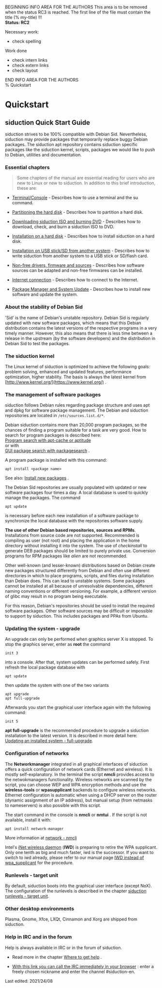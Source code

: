 BEGINNING   INFO AREA FOR THE AUTHORS
This area is to be removed when the status RC3 is reached. The first line of the file must contain the title (% my-title) !!!  
**Status: RC2**

Necessary work:

+ check spelling  

Work done

+ check intern links  
+ check extern links  
+ check layout  

END   INFO AREA FOR THE AUTHORS  
% Quickstart

# Quickstart

## siduction Quick Start Guide

siduction strives to be 100% compatible with Debian Sid. Nevertheless, siduction may provide packages that temporarily replace buggy Debian packages. The siduction apt repository contains siduction specific packages like the siduction kernel, scripts, packages we would like to push to Debian, utilities and documentation.

### Essential chapters

> Some chapters of the manual are essential reading for users who are new to Linux or new to siduction. In addition to this brief introduction, these are:

+ [Terminal/Console](0701-term-konsole_en.md#terminal---command-line) - Describes how to use a terminal and the su command.

+ [Partitioning the hard disk](0312-part-gparted_en.md#partitioning-with-gparted) - Describes how to partition a hard disk. 

+ [Downloading siduction ISO and burning DVD](0206-cd-dl-burning_en.md#iso-download-and-burn) - Describes how to download, check, and burn a siduction ISO to DVD.

+ [Installation on a hard disk](0301-hd-install_en.md#installation-on-hdd) - Describes how to install siduction on a hard disk.

+ [Installation on USB stick/SD from another system](0303-hd-ins-opts-oos_en.md#installation-onusb-stick---memory-card) - Describes how to write siduction from another system to a USB stick or SD/flash card.

+ [Non-free drivers, firmware and sources](0600-gpu_en.md#graphics-driver) - Describes how software sources can be adapted and non-free firmwares can be installed.

+ [Internet connection](0500-network_en.md#network) - Describes how to connect to the Internet.

+ [Package Manager and System Update](0705-sys-admin-apt_en.md#apt-package-management) - Describes how to install new software and update the system.

### About the stability of Debian Sid

'Sid' is the name of Debian's unstable repository. Debian Sid is regularly updated with new software packages, which means that this Debian distribution contains the latest versions of the respective programs in a very timely manner. However, this also means that there is less time between a release in the upstream (by the software developers) and the distribution in Debian Sid to test the packages.

### The siduction kernel

The Linux kernel of siduction is optimized to achieve the following goals: problem solving, enhanced and updated features, performance optimization, higher stability. The basis is always the latest kernel from [http://www.kernel.org/](https://www.kernel.org/) . 

### The management of software packages

siduction follows Debian rules regarding package structure and uses apt and dpkg for software package management. The Debian and siduction repositories are located in `/etc/sources.list.d/*`. 

Debian siduction contains more than 20,000 program packages, so the chances of finding a program suitable for a task are very good. How to search for program packages is described here:  
[Program search with apt-cache or aptitude](0705-sys-admin-apt_en.md#searching-for-program-packages)  
or with  
[GUI package search with packagesearch](0705-sys-admin-apt_en.md#graphical-package-search) .

A program package is installed with this command:

~~~
apt install <package name>
~~~

See also: [Install new packages](0705-sys-admin-apt_en.md#install-packages) .

The Debian Sid repositories are usually populated with updated or new software packages four times a day. A local database is used to quickly manage the packages. The command

~~~
apt update
~~~

is necessary before each new installation of a software package to synchronize the local database with the repositories software supply.

**The use of other Debian based repositories, sources and RPMs**.  
Installations from source code are not supported. Recommended is compiling as user (not root) and placing the application in the home directory without installing it into the system. The use of *checkinstall* to generate DEB packages should be limited to purely private use. Conversion programs for RPM packages like *alien* are not recommended.

Other well-known (and lesser-known) distributions based on Debian create new packages structured differently from Debian and often use different directories in which to place programs, scripts, and files during installation than Debian does. This can lead to unstable systems. Some packages cannot be installed at all because of unresolvable dependencies, different naming conventions or different versioning. For example, a different version of glibc may result in no program being executable.

For this reason, Debian's repositories should be used to install the required software packages. Other software sources may be difficult or impossible to support by siduction. This includes packages and PPAs from Ubuntu.

### Updating the system - upgrade

An upgrade can only be performed when graphics server X is stopped. To stop the graphics server, enter as **root** the command

~~~
init 3
~~~

into a console. After that, system updates can be performed safely. First refresh the local package database with

~~~
apt update
~~~ 

then update the system with one of the two variants

~~~
apt upgrade
apt full-upgrade
~~~

Afterwards you start the graphical user interface again with the following command:

~~~
init 5
~~~

**apt full-upgrade** is the recommended procedure to upgrade a siduction installation to the latest version. It is described in more detail here:  
[Updating an installed system - full-upgrade](0705-sys-admin-apt_en.md#updating-the-system).

### Configuration of networks

The **Networkmanager** integrated in all graphical interfaces of siduction offers a quick configuration of network cards (Ethernet and wireless). It is mostly self-explanatory. In the terminal the script **nmcli** provides access to the netwokmanagers functionality. Wireless networks are scanned by the script, you can choose WEP and WPA encryption methods and use the **wireless-tools** or **wpasupplicant** backends to configure wireless networks. Ethernet configuration is automatic when using a DHCP server on the router (dynamic assignment of an IP address), but manual setup (from netmasks to nameservers) is also possible with this script.

The start command in the console is **nmcli** or **nmtui** . If the script is not available, install it with:

~~~
apt install network-manager
~~~

More information at [network - nmcli](0501-inet-nm-cli_en.md#network-manager-command-line-tool)

Intel's [iNet wireless daemon](https://iwd.wiki.kernel.org/) (**IWD**) is preparing to retire the WPA supplicant. Only one tenth as big and much faster, iwd is the successor. If you want to switch to iwd already, please refer to our manual page [IWD instead of wpa_supplicant](0502-inet-iwd_en.md#iwd-statt-wpa_supplicant) for the procedure.

### Runlevels - target unit

By default, siduction boots into the graphical user interface (except NoX).  
The configuration of the runlevels is described in the chapter [siduction runlevels - target unit](0714-systemd-target_en.md#systemd-target---target-unit).

### Other desktop environments

Plasma, Gnome, Xfce, LXQt, Cinnamon and Xorg are shipped from siduction.

### Help in IRC and in the forum

Help is always available in IRC or in the forum of siduction.

+ Read more in the chapter [Where to get help](0003-help_en.md#siduction-help) .

+ [With this link you can call the IRC immediately in your browser](https://webchat.oftc.net/) : enter a freely chosen nickname and enter the channel #siduction-en.

<div id="rev">Last edited: 2021/24/08</div>
